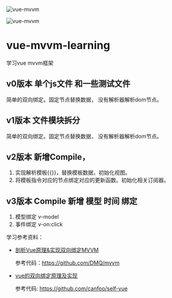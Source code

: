 ![vue-mvvm](https://github.com/2fx0one/vue-mvvm-learning/blob/master/vue-mvvm.png"vue-mvvm")

![vue-mvvm](https://github.com/2fx0one/vue-mvvm-learning/blob/master/vue-compile.png"vue-mvvm")

# vue-mvvm-learning
学习vue mvvm框架

## v0版本 单个js文件 和一些测试文件
简单的双向绑定。固定节点替换数据， 没有解析器解析dom节点。

## v1版本 文件模块拆分
简单的双向绑定。固定节点替换数据， 没有解析器解析dom节点。

## v2版本 新增Compile，
1. 实现解析模板{{}}，替换模板数据，初始化视图。
2. 将模板指令对应的节点绑定对应的更新函数。初始化相关订阅器。

## v3版本 Compile 新增 模型 时间 绑定
1. 模型绑定 v-model
2. 事件绑定 v-on:click

学习参考资料：



- [剖析Vue原理&实现双向绑定MVVM](https://segmentfault.com/a/1190000006599500)
  
    参考代码：https://github.com/DMQ/mvvm

- [vue的双向绑定原理及实现](https://www.cnblogs.com/canfoo/p/6891868.html)
  
    参考代码: https://github.com/canfoo/self-vue
